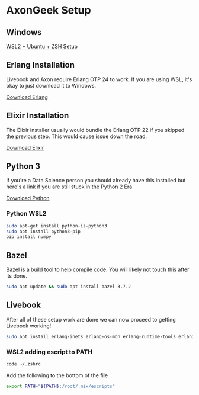 # AxonGeek Setup

## Windows 

<a href="windows.md">WSL2 + Ubuntu + ZSH Setup</a>

## Erlang Installation 

Livebook and Axon require Erlang OTP 24 to work. If you are using WSL, it's okay to just download it to Windows. 

<a href="https://www.erlang.org/downloads">Download Erlang</a>

## Elixir Installation

The Elixir installer usually would bundle the Erlang OTP 22 if you skipped the previous step. This would cause issue down the road. 

<a href="https://elixir-lang.org/install.html">Download Elixir</a>

## Python 3 

If you're a Data Science person you should already have this installed but here's a link if you are still stuck in the Python 2 Era

<a href="https://www.python.org/downloads/">Download Python</a>

### Python WSL2 

```bash
sudo apt-get install python-is-python3
sudo apt install python3-pip
pip install numpy
```

## Bazel

Bazel is a build tool to help compile code. You will likely not touch this after its done.

```bash
sudo apt update && sudo apt install bazel-3.7.2
```

## Livebook

After all of these setup work are done we can now proceed to getting Livebook working!

```bash
sudo apt install erlang-inets erlang-os-mon erlang-runtime-tools erlang-ssl
```

### WSL2 adding escript to PATH

```bash
code ~/.zshrc
```

Add the following to the bottom of the file

```bash
export PATH="${PATH}:/root/.mix/escripts"
```
